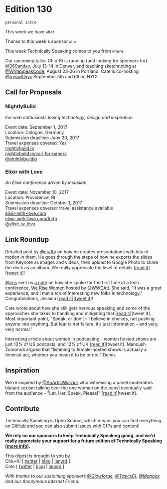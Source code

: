 # Edition 130

`personal intro`

This week we have `what`

Thanks to this week's sponsor `who`

This week Technically Speaking comes to you from `where`

Our upcoming talks: Chiu-Ki is running (and looking for sponsors for) [@360andev](http://twitter.com/360andev), July 13-14 in Denver, and teaching sketchnoting at [@WriteSpeakCode](https://twitter.com/WriteSpeakCode), August 23-26 in Portland. Cate is co-hosting [@tryswiftnyc](http://twitter.com/tryswiftnyc) September 5th and 6th in NYC!


## Call for Proposals

### NightlyBuild
*For web enthusiasts loving technology, design and inspiration*

Event date: September 1, 2017  
Location: Cologne, Germany  
Submission deadline: June 30, 2017  
Travel expenses covered: Yes  
[nightlybuild.io](https://nightlybuild.io/)  
[nightlybuild.io/call-for-papers](https://nightlybuild.io/call-for-papers)  
[@nightlybuildio](https://twitter.com/nightlybuildio)


### Elixir with Love
*An Elixir conference driven by inclusion*

Event date: November 10, 2017  
Location: Providence, RI  
Submission deadline: October 1, 2017  
Travel expenses covered: travel assistance available  
[elixir-with-love.com](http://www.elixir-with-love.com)  
[elixir-with-love.com/#cfp](http://www.elixir-with-love.com/#cfp)  
[@elixir_w_love](https://twitter.com/elixir_w_love)


## Link Roundup

Detailed post by [@crafty](https://twitter.com/crafty) on how he creates presentations with lots of motion in them. He goes through the steps of how he exports the slides from Keynote as images and videos, then upload to Google Photo to share the deck as an album. We really appreciate the level of details [[read it](https://medium.com/@crafty/moving-presentations-d4f895e78de3)][[tweet it](https://twitter.com/home?status=Exporting%20images%20%26%20videos%20from%20Keynote%20to%20Google%20Photos%20to%20share%20animated%20slides%20by%20%40crafty%20https%3A//medium.com/%40crafty/moving-presentations-d4f895e78de3%20via%20%40techspeakdigest)]!

[@jros](http://twitter.com/jros) sent us [a note](https://github.com/catehstn/technically-speaking/issues/432) on how she spoke for the first time at a tech conference, [We Rise Women](https://werise.tech) hosted by [@WWCAtl](https://twitter.com/WWCAtl). She said, "It was a great experience, and I met a ton of interesting new folks in technology." Congratulations, Jessica [[read it](https://jessicaowensby.wordpress.com/2017/06/23/speaking-at-my-first-technical-conference/)][[tweet it](https://twitter.com/home?status=Speaking%20at%20my%20first%20technical%20conference%20by%20%40jros%20https%3A//jessicaowensby.wordpress.com/2017/06/23/speaking-at-my-first-technical-conference/%20via%20%40techspeakdigest)]!

Cate wrote about how she still gets nervous speaking and some of the approaches she takes to handling and mitigating that [[read it](https://cate.blog/2017/06/15/speaking-and-nerves/)][tweet it]. Most important point, "Speak, or don’t – I believe in choices, not pushing anyone into anything. But fear is not failure, it’s just information – and very, very normal."

Interesting article about women in podcasting - women hosted shows are just 13% of US podcasts, and 12% of UK [[read it](http://www.economist.com/blogs/prospero/2017/05/broad-casting)][tweet it]. Manoush Zomorodi argued that “listening to female-hosted shows is actually a feminist act, whether you mean it to be or not.” Damn.


## Inspiration

We're inspired by [@AnArtistWarrior](http://twitter.com/AnArtistWarrior) who witnessing a panel moderators blatant sexism talking over the one woman on the panal eventually said - from the audience - "Let. Her. Speak. Please!" [[read it](https://www.facebook.com/marilee.talkington/posts/10155051385188961?pnref=story)][tweet it].   

## Contribute

Technically Speaking is Open Source, which means you can find everything on [GitHub](https://github.com/catehstn/technically-speaking/) and you can also [submit issues](https://github.com/catehstn/technically-speaking/issues/new) with CfPs and content!

**We rely on our sponsors to keep Technically Speaking going, and we'd really appreciate your support for a future edition of Technically Speaking [[more info](http://www.techspeak.email/sponsorship/)].**  


This digest is brought to you by  
Chiu-Ki [ [twitter](https://twitter.com/chiuki) | [blog](http://blog.sqisland.com/) | [lanyrd](http://lanyrd.com/profile/chiuki/) ]  
Cate [ [twitter](https://twitter.com/catehstn) | [blog](http://www.cate.blog/) | [lanyrd](http://lanyrd.com/profile/catehstn/) ]

*With thanks to our sustaining sponsors [@Glowforge](http://twitter.com/glowforge), [@TravisCI](http://twitter.com/travisci), [@Mapbox](http://twitter.com/mapbox) and our Anonymous Internet Friend.*
